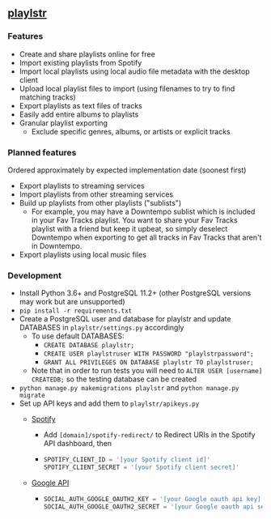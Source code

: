 ## [playlstr](http://playlstr.me)
### Features
- Create and share playlists online for free
- Import existing playlists from Spotify
- Import local playlists using local audio file metadata with the desktop client
- Upload local playlist files to import (using filenames to try to find matching tracks)
- Export playlists as text files of tracks
- Easily add entire albums to playlists
- Granular playlist exporting
    - Exclude specific genres, albums, or artists or explicit tracks
### Planned features
Ordered approximately by expected implementation date (soonest first)
- Export playlists to streaming services
- Import playlists from other streaming services
- Build up playlists from other playlists ("sublists")
    - For example, you may have a Downtempo sublist which is included in your Fav Tracks playlist. You want to share your Fav Tracks playlist with a friend but keep it upbeat, so simply deselect Downtempo when exporting to get all tracks in Fav Tracks that aren't in Downtempo.
- Export playlists using local music files
### Development
- Install Python 3.6+ and PostgreSQL 11.2+ (other PostgreSQL versions may work but are unsupported)
- `pip install -r requirements.txt`
- Create a PostgreSQL user and database for playlstr and update DATABASES in `playlstr/settings.py` accordingly
    - To use default DATABASES:
        - `CREATE DATABASE playlstr;`
        - `CREATE USER playlstruser WITH PASSWORD "playlstrpassword";`
        - `GRANT ALL PRIVILEGES ON DATABASE playlstr TO playlstruser;`
    - Note that in order to run tests you will need to `ALTER USER [username] CREATEDB;` so the testing database can be created
- `python manage.py makemigrations playlstr` and `python manage.py migrate`
- Set up API keys and add them to `playlstr/apikeys.py`
    - [Spotify](https://developer.spotify.com/dashboard/)
        - Add `[domain]/spotify-redirect/` to Redirect URIs in the Spotify API dashboard, then
        
        - ```python
          SPOTIFY_CLIENT_ID = '[your Spotify client id]'
          SPOTIFY_CLIENT_SECRET = '[your Spotify client secret]'
          ```
           
    - [ Google API](https://console.developers.google.com/apis/)
        - ```python 
          SOCIAL_AUTH_GOOGLE_OAUTH2_KEY = '[your Google oauth api key]'
          SOCIAL_AUTH_GOOGLE_OAUTH2_SECRET = '[your Google oauth api secret]'
          ```

